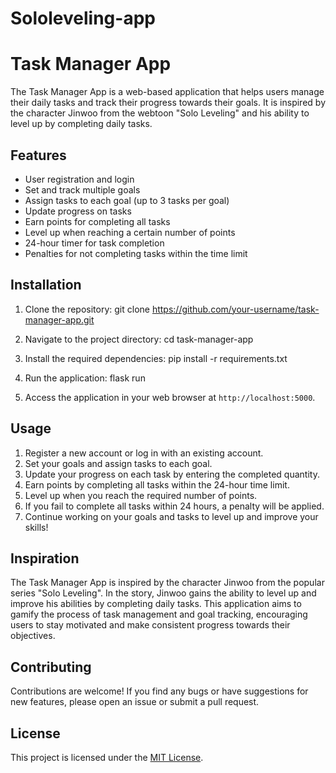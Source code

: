 # Sololeveling-app
# Task Manager App

The Task Manager App is a web-based application that helps users manage their daily tasks and track their progress towards their goals. It is inspired by the character Jinwoo from the webtoon "Solo Leveling" and his ability to level up by completing daily tasks.

## Features

- User registration and login
- Set and track multiple goals
- Assign tasks to each goal (up to 3 tasks per goal)
- Update progress on tasks
- Earn points for completing all tasks
- Level up when reaching a certain number of points
- 24-hour timer for task completion
- Penalties for not completing tasks within the time limit

## Installation

1. Clone the repository: 
git clone https://github.com/your-username/task-manager-app.git

2. Navigate to the project directory:
   cd task-manager-app
3. Install the required dependencies:
   pip install -r requirements.txt
4. Run the application:
   flask run
5. Access the application in your web browser at `http://localhost:5000`.

## Usage

1. Register a new account or log in with an existing account.
2. Set your goals and assign tasks to each goal.
3. Update your progress on each task by entering the completed quantity.
4. Earn points by completing all tasks within the 24-hour time limit.
5. Level up when you reach the required number of points.
6. If you fail to complete all tasks within 24 hours, a penalty will be applied.
7. Continue working on your goals and tasks to level up and improve your skills!

## Inspiration

The Task Manager App is inspired by the character Jinwoo from the popular series "Solo Leveling". In the story, Jinwoo gains the ability to level up and improve his abilities by completing daily tasks. This application aims to gamify the process of task management and goal tracking, encouraging users to stay motivated and make consistent progress towards their objectives.

## Contributing

Contributions are welcome! If you find any bugs or have suggestions for new features, please open an issue or submit a pull request.

## License

This project is licensed under the [MIT License](LICENSE).
